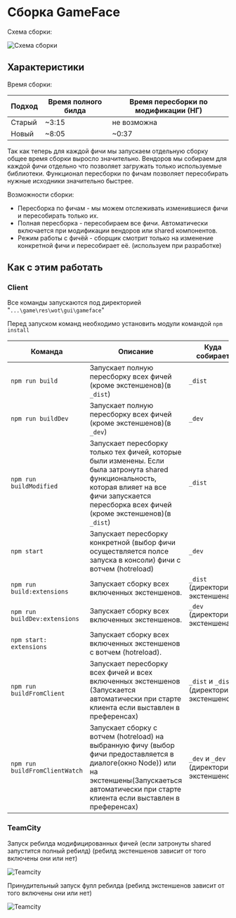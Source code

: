 # Сборка GameFace

Схема сборки:

![Схема сборки](build-1.png)

## Характеристики

Время сборки:

| Подход | Время полного билда | Время пересборки по модификации (НГ) |
| ------ | ------------------- | ------------------------------------ |
| Старый | ~3:15               | не возможна                          |
| Новый  | ~8:05               | ~0:37                                |

Так как теперь для каждой фичи мы запускаем отдельную сборку общее время сборки выросло значительно. Вендоров мы собираем для каждой фичи отдельно что позволяет загружать только используемые библиотеки. Функционал пересборки по фичам позволяет пересобирать нужные исходники значительно быстрее.

Возможности сборки:

-   Пересборка по фичам - мы можем отслеживать изменившиеся фичи и пересобирать только их.
-   Полная пересборка - пересобираем все фичи. Автоматически включается при модификации вендоров или shared компонентов.
-   Режим работы с фичёй - сборщик смотрит только на изменение конкретной фичи и пересобирает её. (используем при разработке)

## Как с этим работать

### Client

Все команды запускаются под директорией "`...\game\res\wot\gui\gameface`"

Перед запуском команд необходимо установить модули командой `npm install`

| Команда                        | Описание                                                                                                                                                                                                | Куда собирает                              |
| ------------------------------ | ------------------------------------------------------------------------------------------------------------------------------------------------------------------------------------------------------- | ------------------------------------------ |
| `npm run build`                | Запускает полную пересборку всех фичей (кроме экстеншенов)(в `_dist`)                                                                                                                                   | `_dist`                                    |
| `npm run buildDev`             | Запускает полную пересборку всех фичей (кроме экстеншенов)(в `_dev`)                                                                                                                                    | `_dev`                                     |
| `npm run buildModified`        | Запускает пересборку только тех фичей, которые были изменены. Если была затронута shared функциональность, которая влияет на все фичи запускается пересборка всех фичей (кроме экстеншенов)(в `_dist`)  | `_dist`                                    |
| `npm start`                    | Запускает пересборку конкретной (выбор фичи осуществляется полсе запуска в консоли) фичи с вотчем (hotreload)                                                                                           | `_dev`                                     |
| `npm run build:extensions`     | Запускает сборку всех включенных экстеншенов.                                                                                                                                                           | `_dist` (директория экстеншена)            |
| `npm run buildDev:extensions`  | Запускает сборку всех включенных экстеншенов.                                                                                                                                                           | `_dev` (директория экстеншена)             |
| `npm start: extensions`        | Запускает сборку всех включенных экстеншенов с вотчем (hotreload).                                                                                                                                      |                                            |
| `npm run buildFromClient`      | Запускает пересборку всех фичей и всех включенных экстеншенов (Запускается автоматически при старте клиента если выставлен в преференсах)                                                               | `_dist` и `_dist` (директория экстеншенов) |
| `npm run buildFromClientWatch` | Запускает сборку с вотчем (hotreload) на выбранную фичу (выбор фичи предоставляется в диалоге(окно Node)) или на экстеншены(Запускаеться автоматически при старте клиента если выставлен в преференсах) | `_dev` и `_dev` (директория экстеншенов)   |

### TeamCity

Запуск ребилда модифицированных фичей (если затронуты shared запустится полный ребилд) (ребилд экстеншенов зависит от того включены они или нет)

![Teamcity](build-2.png)

Принудительный запуск фулл ребилда (ребилд экстеншенов зависит от того включены они или нет)

![Teamcity](build-3.png)
